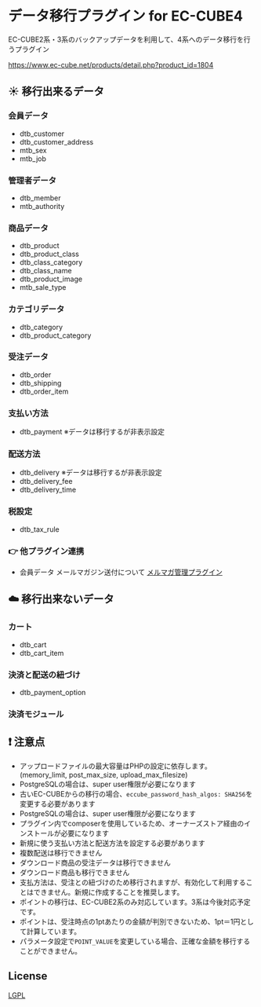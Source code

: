 # データ移行プラグイン for EC-CUBE4
EC-CUBE2系・3系のバックアップデータを利用して、4系へのデータ移行を行うプラグイン

https://www.ec-cube.net/products/detail.php?product_id=1804

## :sunny: 移行出来るデータ
### 会員データ
 - dtb_customer
 - dtb_customer_address
 - mtb_sex
 - mtb_job
### 管理者データ
 - dtb_member
 - mtb_authority
### 商品データ
 - dtb_product
 - dtb_product_class
 - dtb_class_category
 - dtb_class_name
 - dtb_product_image
 - mtb_sale_type
### カテゴリデータ
 - dtb_category
 - dtb_product_category
### 受注データ
 - dtb_order
 - dtb_shipping
 - dtb_order_item
### 支払い方法
 - dtb_payment ※データは移行するが非表示設定
### 配送方法
 - dtb_delivery ※データは移行するが非表示設定
 - dtb_delivery_fee
 - dtb_delivery_time
### 税設定
 - dtb_tax_rule
### :point_right: 他プラグイン連携
- 会員データ メールマガジン送付について [メルマガ管理プラグイン](https://www.ec-cube.net/products/detail.php?product_id=1760)

## :cloud: 移行出来ないデータ
### カート
 - dtb_cart
 - dtb_cart_item
### 決済と配送の紐づけ
 - dtb_payment_option
### 決済モジュール

## :exclamation: 注意点
- アップロードファイルの最大容量はPHPの設定に依存します。(memory_limit, post_max_size, upload_max_filesize)
- PostgreSQLの場合は、super user権限が必要になります
- 古いEC-CUBEからの移行の場合、```eccube_password_hash_algos: SHA256```を変更する必要があります
- PostgreSQLの場合は、super user権限が必要になります
- プラグイン内でcomposerを使用しているため、オーナーズストア経由のインストールが必要になります
- 新規に使う支払い方法と配送方法を設定する必要があります
- 複数配送は移行できません
- ダウンロード商品の受注データは移行できません
- ダウンロード商品も移行できません
- 支払方法は、受注との紐づけのため移行されますが、有効化して利用することはできません。新規に作成することを推奨します。
- ポイントの移行は、EC-CUBE2系のみ対応しています。3系は今後対応予定です。
- ポイントは、受注時点の1ptあたりの金額が判別できないため、1pt＝1円として計算しています。
- パラメータ設定で`POINT_VALUE`を変更している場合、正確な金額を移行することができません。

## License
[LGPL](LICENSE)
